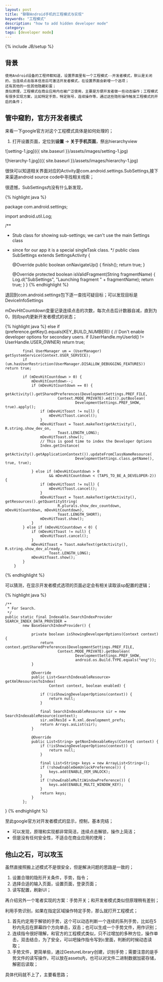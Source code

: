 ```yaml
---
layout: post
title: "聊聊Android手机的工程模式与实现"
keywords: "工程模式"
description: "how to add hidden developer mode"
category: 
tags: [developer mode]
---
```

{% include JB/setup %}

## 背景

	使用Android设备的工程师都知道，设置界面里有一个工程模式--开发者模式，默认是关闭的，当连续点击版本信息后可激活开发者模式，在设置界面会新增一个选项；
	还有其他的一些其他隐藏彩蛋；
	类似原理，工程模式在商业应用内也被广泛使用，主要是方便开发者做一些动态操作；工程模式有很多实现方案，比如特定手势，特定账号，连续操作等，通过这些隐形操作触发工程模式的开启的条件；

## 管中窥豹，官方开发者模式

来看一下google官方对这个工程模式具体是如何处理的；

1. 打开设置页面，定位到**设置** -> **关于手机页面**，祭出hierarchyview

![setting-1.jpg]({{ site.baseurl }}/assets/images/setting-1.jpg)

![hierarchy-1.jpg]({{ site.baseurl }}/assets/images/hierarchy-1.jpg)


很快可以知道相关界面对应的Activity是com.android.settings.SubSettings,接下来渠道android source code中寻找相关线索；

很遗憾，SubSettings内没有什么新发现，

{% highlight java %}

package com.android.settings;

import android.util.Log;

/**
 * Stub class for showing sub-settings; we can't use the main Settings class
 * since for our app it is a special singleTask class.
 */
public class SubSettings extends SettingsActivity {

    @Override
    public boolean onNavigateUp() {
        finish();
        return true;
    }

    @Override
    protected boolean isValidFragment(String fragmentName) {
        Log.d("SubSettings", "Launching fragment " + fragmentName);
        return true;
    }
}
{% endhighlight %}
	
退回到com.android.settings包下逐一查找可疑目标；可以发现目标是DeviceInfoSettings

mDevHitCountdown变量记录连续点击的次数，每次点击后计数器自减，直到为0，则向sp内更新开发者模式的状态；

{% highlight java %}
else if (preference.getKey().equals(KEY_BUILD_NUMBER)) {
            // Don't enable developer options for secondary users.
            if (UserHandle.myUserId() != UserHandle.USER_OWNER) return true;

            final UserManager um = (UserManager) getSystemService(Context.USER_SERVICE);
            if (um.hasUserRestriction(UserManager.DISALLOW_DEBUGGING_FEATURES)) return true;

            if (mDevHitCountdown > 0) {
                mDevHitCountdown--;
                if (mDevHitCountdown == 0) {
                    getActivity().getSharedPreferences(DevelopmentSettings.PREF_FILE,
                            Context.MODE_PRIVATE).edit().putBoolean(
                                    DevelopmentSettings.PREF_SHOW, true).apply();
                    if (mDevHitToast != null) {
                        mDevHitToast.cancel();
                    }
                    mDevHitToast = Toast.makeText(getActivity(), R.string.show_dev_on,
                            Toast.LENGTH_LONG);
                    mDevHitToast.show();
                    // This is good time to index the Developer Options
                    Index.getInstance(
                            getActivity().getApplicationContext()).updateFromClassNameResource(
                                    DevelopmentSettings.class.getName(), true, true);

                } else if (mDevHitCountdown > 0
                        && mDevHitCountdown < (TAPS_TO_BE_A_DEVELOPER-2)) {
                    if (mDevHitToast != null) {
                        mDevHitToast.cancel();
                    }
                    mDevHitToast = Toast.makeText(getActivity(), getResources().getQuantityString(
                            R.plurals.show_dev_countdown, mDevHitCountdown, mDevHitCountdown),
                            Toast.LENGTH_SHORT);
                    mDevHitToast.show();
                }
            } else if (mDevHitCountdown < 0) {
                if (mDevHitToast != null) {
                    mDevHitToast.cancel();
                }
                mDevHitToast = Toast.makeText(getActivity(), R.string.show_dev_already,
                        Toast.LENGTH_LONG);
                mDevHitToast.show();
            }
        }
{% endhighlight %}

可以猜测，在显示开发者模式选项的页面必定会有相关读取该sp配置的逻辑；

{% highlight java %}

    /**
     * For Search.
     */
    public static final Indexable.SearchIndexProvider SEARCH_INDEX_DATA_PROVIDER =
            new BaseSearchIndexProvider() {

                private boolean isShowingDeveloperOptions(Context context) {
                    return context.getSharedPreferences(DevelopmentSettings.PREF_FILE,
                            Context.MODE_PRIVATE).getBoolean(
                                    DevelopmentSettings.PREF_SHOW,
                                    android.os.Build.TYPE.equals("eng"));
                }

                @Override
                public List<SearchIndexableResource> getXmlResourcesToIndex(
                        Context context, boolean enabled) {

                    if (!isShowingDeveloperOptions(context)) {
                        return null;
                    }

                    final SearchIndexableResource sir = new SearchIndexableResource(context);
                    sir.xmlResId = R.xml.development_prefs;
                    return Arrays.asList(sir);
                }

                @Override
                public List<String> getNonIndexableKeys(Context context) {
                    if (!isShowingDeveloperOptions(context)) {
                        return null;
                    }

                    final List<String> keys = new ArrayList<String>();
                    if (!showEnableOemUnlockPreference()) {
                        keys.add(ENABLE_OEM_UNLOCK);
                    }
                    if (!showEnableMultiWindowPreference()) {
                        keys.add(ENABLE_MULTI_WINDOW_KEY);
                    }
                    return keys;
                }
            };
}
{% endhighlight %}

至此google官方对开发者模式的显示，控制，基本完结；

* 可以发现，原理和实现都非常简洁，连续点击解锁，操作上简洁；
* 但是没有任何安全性，不适合在商业应用的使用；

## 他山之石，可以攻玉

虽然直接照搬上述模式不是很安全，但是解决问题的思路是一致的；

1. 设置合理的隐形开关条件，手势，指令；
2. 选择合适的输入页面，设置页面，登录页面；
3. 读写配置，刷新UI；

再介绍另外一个笔者实现的方案：手势开关；和开发者模式类似但原理稍有差别；

利用手势识别，如果在指定区域操作特定手势，那么就打开工程模式；

1. 首先约定用于解锁的手势，这个可以动态判断一个连续的系列手势，比如在5秒内先后在屏幕四个方向单击，双击；也可以生成一个手势文件，用作识别；
2. 连续指令很好理解，和官方的工程模式类似，只不过增加的多种方位，操作单击，双击结合，为了安全，可以吧操作指令写到c里面，判断的时候动态读取；
3. 手势文件，更简单些，通过GestureLibrary创建，识别手势；需要注意的是手势文件的读写操作，可以放在assets内，也可以对文件二进制数据加密存储，解密后读取；

具体代码就不上了，主要看思路；

